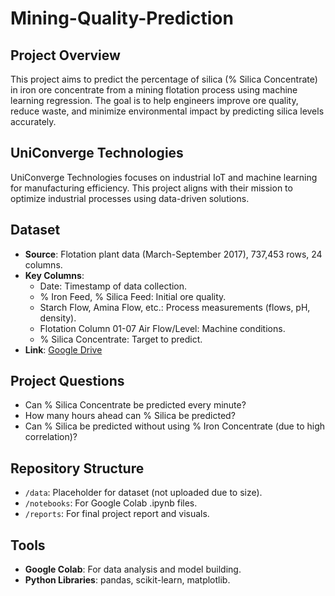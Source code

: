 # Mining-Quality-Prediction

## Project Overview
This project aims to predict the percentage of silica (% Silica Concentrate) in iron ore concentrate from a mining flotation process using machine learning regression. The goal is to help engineers improve ore quality, reduce waste, and minimize environmental impact by predicting silica levels accurately.

## UniConverge Technologies
UniConverge Technologies focuses on industrial IoT and machine learning for manufacturing efficiency. This project aligns with their mission to optimize industrial processes using data-driven solutions.

## Dataset
- **Source**: Flotation plant data (March-September 2017), 737,453 rows, 24 columns.
- **Key Columns**:
  - Date: Timestamp of data collection.
  - % Iron Feed, % Silica Feed: Initial ore quality.
  - Starch Flow, Amina Flow, etc.: Process measurements (flows, pH, density).
  - Flotation Column 01-07 Air Flow/Level: Machine conditions.
  - % Silica Concentrate: Target to predict.
- **Link**: [Google Drive](https://drive.google.com/file/d/1N80d8eTDAf1JMQXGQbHDAUaMGRyA8QG3/view?usp=sharing)

## Project Questions
- Can % Silica Concentrate be predicted every minute?
- How many hours ahead can % Silica be predicted?
- Can % Silica be predicted without using % Iron Concentrate (due to high correlation)?

## Repository Structure
- `/data`: Placeholder for dataset (not uploaded due to size).
- `/notebooks`: For Google Colab .ipynb files.
- `/reports`: For final project report and visuals.

## Tools
- **Google Colab**: For data analysis and model building.
- **Python Libraries**: pandas, scikit-learn, matplotlib.
